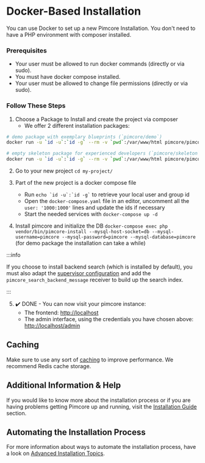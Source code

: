 # Docker-Based Installation

You can use Docker to set up a new Pimcore Installation.
You don't need to have a PHP environment with composer installed.

### Prerequisites

* Your user must be allowed to run docker commands (directly or via sudo).
* You must have docker compose installed.
* Your user must be allowed to change file permissions (directly or via sudo).

### Follow These Steps

1. Choose a Package to Install and create the project via composer
   * We offer 2 different installation packages:

```bash
# demo package with exemplary blueprints (`pimcore/demo`)
docker run -u `id -u`:`id -g` --rm -v `pwd`:/var/www/html pimcore/pimcore:php8.2-latest composer create-project pimcore/demo my-project
```  

```bash 
# empty skeleton package for experienced developers (`pimcore/skeleton`).
docker run -u `id -u`:`id -g` --rm -v `pwd`:/var/www/html pimcore/pimcore:php8.2-latest composer create-project pimcore/skeleton my-project
```

2. Go to your new project
`cd my-project/`

3. Part of the new project is a docker compose file
    * Run `` echo `id -u`:`id -g` `` to retrieve your local user and group id
    * Open the `docker-compose.yaml` file in an editor, uncomment all the `user: '1000:1000'` lines and update the ids if necessary
    * Start the needed services with `docker-compose up -d`

4. Install pimcore and initialize the DB
    `docker-compose exec php vendor/bin/pimcore-install --mysql-host-socket=db --mysql-username=pimcore --mysql-password=pimcore --mysql-database=pimcore` (for demo package the installation can take a while)

:::info

If you choose to install backend search (which is installed by default), you must also adapt the [supervisor configuration](https://github.com/pimcore/skeleton/blob/11.x/.docker/supervisord.conf#LL5C39-L5C90) and add the `pimcore_search_backend_message` receiver to build up the search index. 


:::

5. :heavy_check_mark: DONE - You can now visit your pimcore instance:
    * The frontend: <http://localhost>
    * The admin interface, using the credentials you have chosen above:
      <http://localhost/admin>


## Caching
Make sure to use any sort of [caching](https://pimcore.com/docs/platform/Pimcore/Development_Tools_and_Details/Cache/) to improve performance. We recommend Redis cache storage.

## Additional Information & Help

If you would like to know more about the installation process or if you are having problems getting Pimcore up and running, visit the [Installation Guide](../../23_Installation_and_Upgrade/README.md) section.

## Automating the Installation Process

For more information about ways to automate the installation process, have a look on [Advanced Installation Topics](../02_Advanced_Installation_Topics.md).
